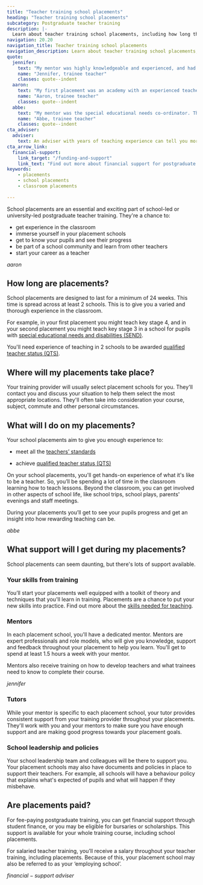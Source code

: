 ```yaml
---
title: "Teacher training school placements"
heading: "Teacher training school placements"
subcategory: Postgraduate teacher training
description: |-
  Learn about teacher training school placements, including how long they are, what trainees do on placements, and the support available. 
navigation: 20.20
navigation_title: Teacher training school placements
navigation_description: Learn about teacher training school placements, including how long they are, what trainees do on placements, and the support available.
quote:
  jennifer:
    text: "My mentor was highly knowledgeable and experienced, and had high expectations which helped me to flourish."
    name: "Jennifer, trainee teacher"
    classes: quote--indent
  aaron:
    text: "My first placement was an academy with an experienced teacher in a year 3 classroom. She took me under her wing and taught me all the basics on how to conduct myself in the classroom along with how to best motivate and nurture the children to promote positive behaviour responses and enhance the classroom culture."
    name: "Aaron, trainee teacher"
    classes: quote--indent
  abbe:
    text: "My mentor was the special educational needs co-ordinator. This meant I was able to learn more about this role and improve my understanding of the strategies and support available for children with special educational needs and disabilities (SEND)."
    name: "Abbe, trainee teacher"
    classes: quote--indent
cta_adviser:
  adviser:
    text: An adviser with years of teaching experience can tell you more about school placements and help maximise your chances of submitting a successful application. Chat by phone, text or email, as little or as often as you need.
cta_arrow_link:
  financial-support:
    link_target: "/funding-and-support"
    link_text: "Find out more about financial support for postgraduate teacher training"
keywords:
    - placements
    - school placements
    - classroom placements
    
---
```


School placements are an essential and exciting part of school-led or university-led postgraduate teacher training. They're a chance to:

* get experience in the classroom
* immerse yourself in your placement schools
* get to know your pupils and see their progress
* be part of a school community and learn from other teachers
* start your career as a teacher

$aaron$

## How long are placements?

School placements are designed to last for a minimum of 24 weeks. This time is spread across at least 2 schools. This is to give you a varied and thorough experience in the classroom. 

For example, in your first placement you might teach key stage 4, and in your second placement you might teach key stage 3 in a school for pupils with [special educational needs and disabilities (SEND)](/life-as-a-teacher/age-groups-and-specialisms/special-educational-needs).

You'll need experience of teaching in 2 schools to be awarded [qualified teacher status (QTS)](/train-to-be-a-teacher/what-is-qts).

## Where will my placements take place?

Your training provider will usually select placement schools for you. They'll contact you and discuss your situation to help them select the most appropriate locations. They'll often take into consideration your course, subject, commute and other personal circumstances.

## What will I do on my placements?

Your school placements aim to give you enough experience to: 

* meet all the [teachers’ standards](https://www.gov.uk/government/publications/teachers-standards)

* achieve [qualified teacher status (QTS)](/train-to-be-a-teacher/what-is-qts)

On your school placements, you'll get hands-on experience of what it's like to be a teacher. So, you’ll be spending a lot of time in the classroom learning how to teach lessons. Beyond the classroom, you can get involved in other aspects of school life, like school trips, school plays, parents' evenings and staff meetings.

During your placements you’ll get to see your pupils progress and get an insight into how rewarding teaching can be.

$abbe$

## What support will I get during my placements?

School placements can seem daunting, but there's lots of support available.

### Your skills from training

You’ll start your placements well equipped with a toolkit of theory and techniques that you'll learn in training. Placements are a chance to put your new skills into practice. Find out more about the [skills needed for teaching](/life-as-a-teacher/teaching-as-a-career/skills-to-teach).

### Mentors

In each placement school, you'll have a dedicated mentor. Mentors are expert professionals and role models, who will give you knowledge, support and feedback throughout your placement to help you learn. You'll get to spend at least 1.5 hours a week with your mentor. 

Mentors also receive training on how to develop teachers and what trainees need to know to complete their course.

$jennifer$

### Tutors

While your mentor is specific to each placement school, your tutor provides consistent support from your training provider throughout your placements. They'll work with you and your mentors to make sure you have enough support and are making good progress towards your placement goals.

### School leadership and policies

Your school leadership team and colleagues will be there to support you. Your placement schools may also have documents and policies in place to support their teachers. For example, all schools will have a behaviour policy that explains what's expected of pupils and what will happen if they misbehave.

## Are placements paid?

For fee-paying postgraduate training, you can get financial support through student finance, or you may be eligible for bursaries or scholarships. This support is available for your whole training course, including school placements. 

For salaried teacher training, you’ll receive a salary throughout your teacher training, including placements. Because of this, your placement school may also be referred to as your ‘employing school’.

$financial-support$
$adviser$
